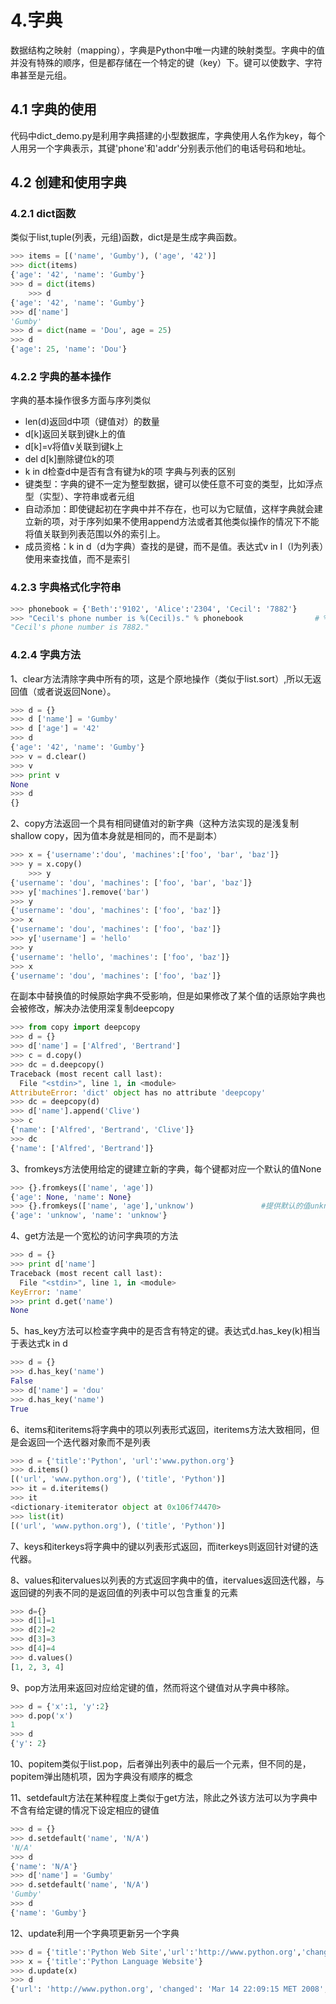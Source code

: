 # 4.字典
数据结构之映射（mapping），字典是Python中唯一内建的映射类型。字典中的值并没有特殊的顺序，但是都存储在一个特定的键（key）下。键可以使数字、字符串甚至是元组。

## 4.1 字典的使用

代码中dict_demo.py是利用字典搭建的小型数据库，字典使用人名作为key，每个人用另一个字典表示，其键'phone'和'addr'分别表示他们的电话号码和地址。

## 4.2 创建和使用字典

### 4.2.1 dict函数
类似于list,tuple(列表，元组)函数，dict是是生成字典函数。
```Python
>>> items = [('name', 'Gumby'), ('age', '42')]
>>> dict(items)
{'age': '42', 'name': 'Gumby'}
>>> d = dict(items)
    >>> d
{'age': '42', 'name': 'Gumby'}
>>> d['name']
'Gumby'
>>> d = dict(name = 'Dou', age = 25)
>>> d
{'age': 25, 'name': 'Dou'}
```

### 4.2.2 字典的基本操作
字典的基本操作很多方面与序列类似
* len(d)返回d中项（键值对）的数量
* d[k]返回关联到键k上的值
* d[k]=v将值v关联到键k上
* del d[k]删除键位k的项
* k in d检查d中是否有含有键为k的项
字典与列表的区别
* 键类型：字典的键不一定为整型数据，键可以使任意不可变的类型，比如浮点型（实型）、字符串或者元组
* 自动添加：即使键起初在字典中并不存在，也可以为它赋值，这样字典就会建立新的项，对于序列如果不使用append方法或者其他类似操作的情况下不能将值关联到列表范围以外的索引上。
* 成员资格：k in d（d为字典）查找的是键，而不是值。表达式v in l（l为列表）使用来查找值，而不是索引

### 4.2.3 字典格式化字符串
```Python
>>> phonebook = {'Beth':'9102', 'Alice':'2304', 'Cecil': '7882'}
>>> "Cecil's phone number is %(Cecil)s." % phonebook                # %(k)s用以匹配字典中键所对应的值
"Cecil's phone number is 7882."
```

### 4.2.4 字典方法
1、clear方法清除字典中所有的项，这是个原地操作（类似于list.sort）,所以无返回值（或者说返回None）。
```Python
>>> d = {}
>>> d ['name'] = 'Gumby'
>>> d ['age'] = '42'
>>> d
{'age': '42', 'name': 'Gumby'}
>>> v = d.clear()
>>> v
>>> print v
None
>>> d
{}
```

2、copy方法返回一个具有相同键值对的新字典（这种方法实现的是浅复制shallow copy，因为值本身就是相同的，而不是副本）
```Python
>>> x = {'username':'dou', 'machines':['foo', 'bar', 'baz']}
>>> y = x.copy()
    >>> y
{'username': 'dou', 'machines': ['foo', 'bar', 'baz']}
>>> y['machines'].remove('bar')
>>> y
{'username': 'dou', 'machines': ['foo', 'baz']}
>>> x
{'username': 'dou', 'machines': ['foo', 'baz']}
>>> y['username'] = 'hello'
>>> y
{'username': 'hello', 'machines': ['foo', 'baz']}
>>> x
{'username': 'dou', 'machines': ['foo', 'baz']}
```
在副本中替换值的时候原始字典不受影响，但是如果修改了某个值的话原始字典也会被修改，解决办法使用深复制deepcopy

```Python
>>> from copy import deepcopy
>>> d = {}
>>> d['name'] = ['Alfred', 'Bertrand']
>>> c = d.copy()
>>> dc = d.deepcopy()
Traceback (most recent call last):
  File "<stdin>", line 1, in <module>
AttributeError: 'dict' object has no attribute 'deepcopy'
>>> dc = deepcopy(d)
>>> d['name'].append('Clive')
>>> c
{'name': ['Alfred', 'Bertrand', 'Clive']}
>>> dc
{'name': ['Alfred', 'Bertrand']}
```

3、fromkeys方法使用给定的键建立新的字典，每个键都对应一个默认的值None
```Python
>>> {}.fromkeys(['name', 'age'])
{'age': None, 'name': None}
>>> {}.fromkeys(['name', 'age'],'unknow')               #提供默认的值unknown
{'age': 'unknow', 'name': 'unknow'}
```

4、get方法是一个宽松的访问字典项的方法
```Python
>>> d = {}
>>> print d['name']
Traceback (most recent call last):
  File "<stdin>", line 1, in <module>
KeyError: 'name'
>>> print d.get('name')
None
```

5、has_key方法可以检查字典中的是否含有特定的键。表达式d.has_key(k)相当于表达式k in d
```Python
>>> d = {}
>>> d.has_key('name')
False
>>> d['name'] = 'dou'
>>> d.has_key('name')
True
```

6、items和iteritems将字典中的项以列表形式返回，iteritems方法大致相同，但是会返回一个迭代器对象而不是列表
```Python
>>> d = {'title':'Python', 'url':'www.python.org'}
>>> d.items()
[('url', 'www.python.org'), ('title', 'Python')]
>>> it = d.iteritems()
>>> it
<dictionary-itemiterator object at 0x106f74470>
>>> list(it)
[('url', 'www.python.org'), ('title', 'Python')]
```

7、keys和iterkeys将字典中的键以列表形式返回，而iterkeys则返回针对键的迭代器。

8、values和itervalues以列表的方式返回字典中的值，itervalues返回迭代器，与返回键的列表不同的是返回值的列表中可以包含重复的元素
```Python
>>> d={}
>>> d[1]=1
>>> d[2]=2
>>> d[3]=3
>>> d[4]=4
>>> d.values()
[1, 2, 3, 4]
```

9、pop方法用来返回对应给定键的值，然而将这个键值对从字典中移除。
```Python
>>> d = {'x':1, 'y':2}
>>> d.pop('x')
1
>>> d
{'y': 2}
```

10、popitem类似于list.pop，后者弹出列表中的最后一个元素，但不同的是，popitem弹出随机项，因为字典没有顺序的概念

11、setdefault方法在某种程度上类似于get方法，除此之外该方法可以为字典中不含有给定键的情况下设定相应的键值
```Python
>>> d = {}
>>> d.setdefault('name', 'N/A')
'N/A'
>>> d
{'name': 'N/A'}
>>> d['name'] = 'Gumby'
>>> d.setdefault('name', 'N/A')
'Gumby'
>>> d
{'name': 'Gumby'}
```

12、update利用一个字典项更新另一个字典
```Python
>>> d = {'title':'Python Web Site','url':'http://www.python.org','changed':'Mar 14 22:09:15 MET 2008'}
>>> x = {'title':'Python Language Website'}
>>> d.update(x)
>>> d
{'url': 'http://www.python.org', 'changed': 'Mar 14 22:09:15 MET 2008', 'title': 'Python Language Website'}
```
